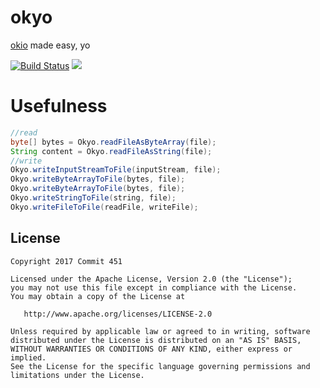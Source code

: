 # okyo

[okio](https://github.com/square/okio) made easy, yo

[![Build Status](https://travis-ci.org/Commit451/okyo.svg?branch=master)](https://travis-ci.org/Commit451/okyo) [![](https://jitpack.io/v/Commit451/okyo.svg)](https://jitpack.io/#Commit451/okyo)

# Usefulness
```java
//read
byte[] bytes = Okyo.readFileAsByteArray(file);
String content = Okyo.readFileAsString(file);
//write
Okyo.writeInputStreamToFile(inputStream, file);
Okyo.writeByteArrayToFile(bytes, file);
Okyo.writeByteArrayToFile(bytes, file);
Okyo.writeStringToFile(string, file);
Okyo.writeFileToFile(readFile, writeFile);
```

License
--------

    Copyright 2017 Commit 451

    Licensed under the Apache License, Version 2.0 (the "License");
    you may not use this file except in compliance with the License.
    You may obtain a copy of the License at

       http://www.apache.org/licenses/LICENSE-2.0

    Unless required by applicable law or agreed to in writing, software
    distributed under the License is distributed on an "AS IS" BASIS,
    WITHOUT WARRANTIES OR CONDITIONS OF ANY KIND, either express or implied.
    See the License for the specific language governing permissions and
    limitations under the License.
